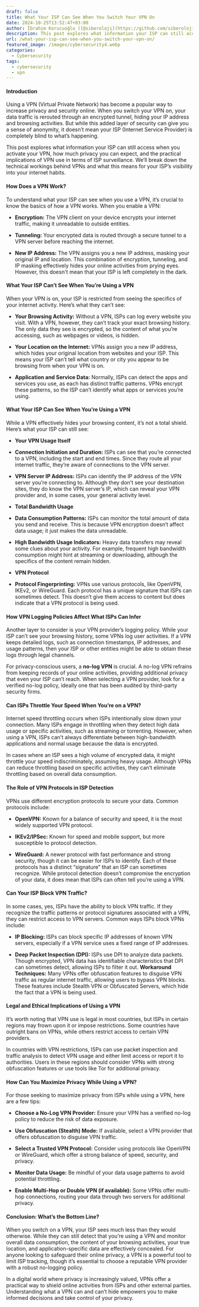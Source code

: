 ```yaml
---
draft: false
title: What Your ISP Can See When You Switch Your VPN On
date: 2024-10-25T13:52:47+03:00
author: İbrahim Korucuoğlu ([@siberoloji](https://github.com/siberoloji))
description: This post explores what information your ISP can still access when you activate your VPN, how much privacy you can expect, and the practical implications of VPN use in terms of ISP surveillance.
url: /what-your-isp-can-see-when-you-switch-your-vpn-on/
featured_image: /images/cybersecurity4.webp
categories:
  - Cybersecurity
tags:
  - cybersecurity
  - vpn
---
```


#### Introduction



Using a VPN (Virtual Private Network) has become a popular way to increase privacy and security online. When you switch your VPN on, your data traffic is rerouted through an encrypted tunnel, hiding your IP address and browsing activities. But while this added layer of security can give you a sense of anonymity, it doesn’t mean your ISP (Internet Service Provider) is completely blind to what’s happening.



This post explores what information your ISP can still access when you activate your VPN, how much privacy you can expect, and the practical implications of VPN use in terms of ISP surveillance. We’ll break down the technical workings behind VPNs and what this means for your ISP’s visibility into your internet habits.
#### How Does a VPN Work?



To understand what your ISP can see when you use a VPN, it’s crucial to know the basics of how a VPN works. When you enable a VPN:


* **Encryption:** The VPN client on your device encrypts your internet traffic, making it unreadable to outside entities.

* **Tunneling:** Your encrypted data is routed through a secure tunnel to a VPN server before reaching the internet.

* **New IP Address:** The VPN assigns you a new IP address, masking your original IP and location.
This combination of encryption, tunneling, and IP masking effectively hides your online activities from prying eyes. However, this doesn't mean that your ISP is left completely in the dark.
#### What Your ISP Can’t See When You’re Using a VPN



When your VPN is on, your ISP is restricted from seeing the specifics of your internet activity. Here’s what they can’t see:


* **Your Browsing Activity:** Without a VPN, ISPs can log every website you visit. With a VPN, however, they can’t track your exact browsing history. The only data they see is encrypted, so the content of what you’re accessing, such as webpages or videos, is hidden.

* **Your Location on the Internet:** VPNs assign you a new IP address, which hides your original location from websites and your ISP. This means your ISP can’t tell what country or city you appear to be browsing from when your VPN is on.

* **Application and Service Data:** Normally, ISPs can detect the apps and services you use, as each has distinct traffic patterns. VPNs encrypt these patterns, so the ISP can’t identify what apps or services you’re using.
#### What Your ISP **Can** See When You’re Using a VPN



While a VPN effectively hides your browsing content, it’s not a total shield. Here’s what your ISP can still see:


* **Your VPN Usage Itself**



* **Connection Initiation and Duration:** ISPs can see that you’re connected to a VPN, including the start and end times. Since they route all your internet traffic, they’re aware of connections to the VPN server.

* **VPN Server IP Address:** ISPs can identify the IP address of the VPN server you’re connecting to. Although they don’t see your destination sites, they do know the VPN server’s IP, which can reveal your VPN provider and, in some cases, your general activity level.



* **Total Bandwidth Usage**



* **Data Consumption Patterns:** ISPs can monitor the total amount of data you send and receive. This is because VPN encryption doesn’t affect data usage; it just makes the data unreadable.

* **High Bandwidth Usage Indicators:** Heavy data transfers may reveal some clues about your activity. For example, frequent high bandwidth consumption might hint at streaming or downloading, although the specifics of the content remain hidden.



* **VPN Protocol**



* **Protocol Fingerprinting:** VPNs use various protocols, like OpenVPN, IKEv2, or WireGuard. Each protocol has a unique signature that ISPs can sometimes detect. This doesn’t give them access to content but does indicate that a VPN protocol is being used.
#### How VPN Logging Policies Affect What ISPs Can Infer



Another layer to consider is your VPN provider’s logging policy. While your ISP can’t see your browsing history, some VPNs log user activities. If a VPN keeps detailed logs, such as connection timestamps, IP addresses, and usage patterns, then your ISP or other entities might be able to obtain these logs through legal channels.



For privacy-conscious users, a **no-log VPN** is crucial. A no-log VPN refrains from keeping records of your online activities, providing additional privacy that even your ISP can’t reach. When selecting a VPN provider, look for a verified no-log policy, ideally one that has been audited by third-party security firms.
#### Can ISPs Throttle Your Speed When You’re on a VPN?



Internet speed throttling occurs when ISPs intentionally slow down your connection. Many ISPs engage in throttling when they detect high data usage or specific activities, such as streaming or torrenting. However, when using a VPN, ISPs can’t always differentiate between high-bandwidth applications and normal usage because the data is encrypted.



In cases where an ISP sees a high volume of encrypted data, it might throttle your speed indiscriminately, assuming heavy usage. Although VPNs can reduce throttling based on specific activities, they can’t eliminate throttling based on overall data consumption.
#### The Role of VPN Protocols in ISP Detection



VPNs use different encryption protocols to secure your data. Common protocols include:


* **OpenVPN:** Known for a balance of security and speed, it is the most widely supported VPN protocol.

* **IKEv2/IPSec:** Known for speed and mobile support, but more susceptible to protocol detection.

* **WireGuard:** A newer protocol with fast performance and strong security, though it can be easier for ISPs to identify.
Each of these protocols has a distinct “signature” that an ISP can sometimes recognize. While protocol detection doesn’t compromise the encryption of your data, it does mean that ISPs can often tell you’re using a VPN.
#### Can Your ISP Block VPN Traffic?



In some cases, yes, ISPs have the ability to block VPN traffic. If they recognize the traffic patterns or protocol signatures associated with a VPN, they can restrict access to VPN servers. Common ways ISPs block VPNs include:


* **IP Blocking:** ISPs can block specific IP addresses of known VPN servers, especially if a VPN service uses a fixed range of IP addresses.

* **Deep Packet Inspection (DPI):** ISPs use DPI to analyze data packets. Though encrypted, VPN data has identifiable characteristics that DPI can sometimes detect, allowing ISPs to filter it out.
**Workaround Techniques:** Many VPNs offer obfuscation features to disguise VPN traffic as regular internet traffic, allowing users to bypass VPN blocks. These features include Stealth VPN or Obfuscated Servers, which hide the fact that a VPN is being used.
#### Legal and Ethical Implications of Using a VPN



It’s worth noting that VPN use is legal in most countries, but ISPs in certain regions may frown upon it or impose restrictions. Some countries have outright bans on VPNs, while others restrict access to certain VPN providers.



In countries with VPN restrictions, ISPs can use packet inspection and traffic analysis to detect VPN usage and either limit access or report it to authorities. Users in these regions should consider VPNs with strong obfuscation features or use tools like Tor for additional privacy.
#### How Can You Maximize Privacy While Using a VPN?



For those seeking to maximize privacy from ISPs while using a VPN, here are a few tips:


* **Choose a No-Log VPN Provider:** Ensure your VPN has a verified no-log policy to reduce the risk of data exposure.

* **Use Obfuscation (Stealth) Mode:** If available, select a VPN provider that offers obfuscation to disguise VPN traffic.

* **Select a Trusted VPN Protocol:** Consider using protocols like OpenVPN or WireGuard, which offer a strong balance of speed, security, and privacy.

* **Monitor Data Usage:** Be mindful of your data usage patterns to avoid potential throttling.

* **Enable Multi-Hop or Double VPN (if available):** Some VPNs offer multi-hop connections, routing your data through two servers for additional privacy.
#### Conclusion: What’s the Bottom Line?



When you switch on a VPN, your ISP sees much less than they would otherwise. While they can still detect that you’re using a VPN and monitor overall data consumption, the content of your browsing activities, your true location, and application-specific data are effectively concealed. For anyone looking to safeguard their online privacy, a VPN is a powerful tool to limit ISP tracking, though it’s essential to choose a reputable VPN provider with a robust no-logging policy.



In a digital world where privacy is increasingly valued, VPNs offer a practical way to shield online activities from ISPs and other external parties. Understanding what a VPN can and can’t hide empowers you to make informed decisions and take control of your privacy.
